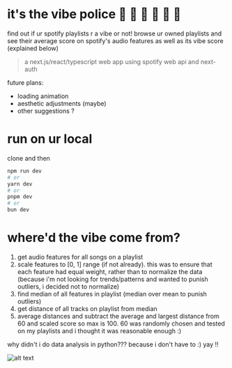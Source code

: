 # it's the vibe police 🚓 🚨 🚓 🚨 🚓 🚨

find out if ur spotify playlists r a vibe or not! browse ur owned playlists and see their average score on spotify's audio features as well as its vibe score (explained below)

> a next.js/react/typescript web app using spotify web api and next-auth

future plans:

- loading animation
- aesthetic adjustments (maybe)
- other suggestions ?

# run on ur local

clone and then

```bash
npm run dev
# or
yarn dev
# or
pnpm dev
# or
bun dev
```

# where'd the vibe come from?

1. get audio features for all songs on a playlist
2. scale features to [0, 1] range (if not already). this was to ensure that each feature had equal weight, rather than to normalize the data (because i'm not looking for trends/patterns and wanted to punish outliers, i decided not to normalize)
3. find median of all features in playlist (median over mean to punish outliers)
4. get distance of all tracks on playlist from median
5. average distances and subtract the average and largest distance from 60 and scaled score so max is 100. 60 was randomly chosen and tested on my playlists and i thought it was reasonable enough :)

why didn't i do data analysis in python??? because i don't have to :) yay !!

![alt text](https://i.pinimg.com/736x/f6/b2/82/f6b28286372e14c849236dc0ff8438ce.jpg)
